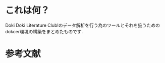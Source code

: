 # これは何？

Doki Doki Literature Club!のデータ解析を行う為のツールとそれを扱うためのdokcer環境の構築をまとめたものです.

# 参考文献

[Ren'Py製ゲームの翻訳パッチ作成方法]: https://steamcommunity.com/sharedfiles/filedetails/?id=1198526520







